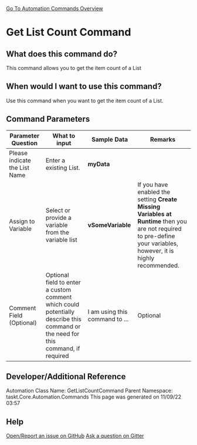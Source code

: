 <!--TITLE: Get List Count Command -->
<!-- SUBTITLE: a command in the Data Commands group. -->
[Go To Automation Commands Overview](/automation-commands)


# Get List Count Command


## What does this command do?
This command allows you to get the item count of a List


## When would I want to use this command?
Use this command when you want to get the item count of a List.


## Command Parameters
| Parameter Question   	| What to input  	|  Sample Data 	| Remarks  	|
| ---                    | ---               | ---           | ---       |
|Please indicate the List Name|Enter a existing List.|**myData**||
|Assign to Variable|Select or provide a variable from the variable list|**vSomeVariable**|If you have enabled the setting **Create Missing Variables at Runtime** then you are not required to pre-define your variables, however, it is highly recommended.|
|Comment Field (Optional)|Optional field to enter a custom comment which could potentially describe this command or the need for this command, if required|I am using this command to ...|Optional|


## Developer/Additional Reference
Automation Class Name: GetListCountCommand
Parent Namespace: taskt.Core.Automation.Commands
This page was generated on 11/09/22 03:57 


## Help
[Open/Report an issue on GitHub](https://github.com/saucepleez/taskt/issues/new)
[Ask a question on Gitter](https://gitter.im/taskt-rpa/Lobby)
